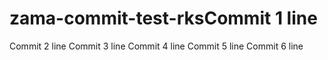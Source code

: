 # zama-commit-test-rksCommit 1 line
Commit 2 line
Commit 3 line
Commit 4 line
Commit 5 line
Commit 6 line
